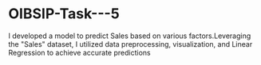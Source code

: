 # OIBSIP-Task---5

I developed a model to predict Sales based on various factors.Leveraging the "Sales" dataset, I utilized data preprocessing, visualization, and Linear Regression to achieve accurate predictions
